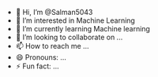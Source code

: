 - 👋 Hi, I’m @Salman5043
- 👀 I’m interested in Machine Learning
- 🌱 I’m currently learning Machine learning
- 💞️ I’m looking to collaborate on ...
- 📫 How to reach me ...
- 😄 Pronouns: ...
- ⚡ Fun fact: ...

<!---
Salman5043/Salman5043 is a ✨ special ✨ repository because its `README.md` (this file) appears on your GitHub profile.
You can click the Preview link to take a look at your changes.
--->
